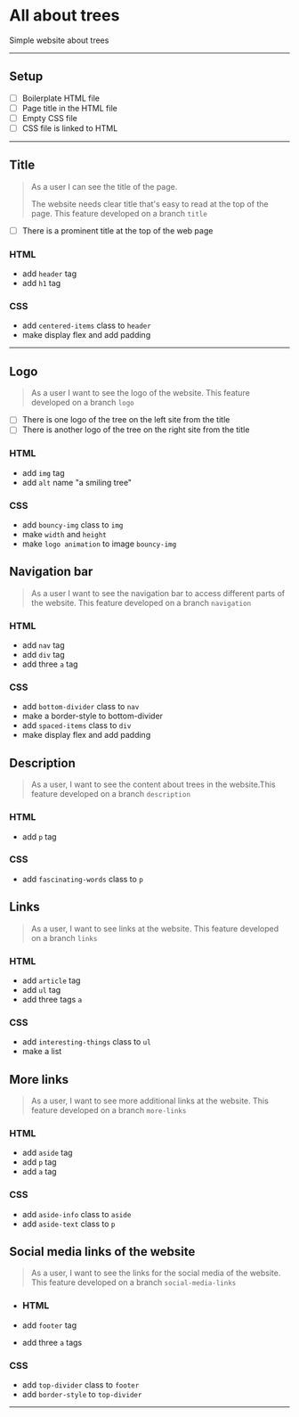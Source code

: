 # All about trees

Simple website about trees

---

## Setup

- [ ] Boilerplate HTML file
- [ ] Page title in the HTML file
- [ ] Empty CSS file
- [ ] CSS file is linked to HTML

---

## Title

> As a user I can see the title of the page.
>
> The website needs clear title that's easy to read at the top of the page. This
> feature developed on a branch `title`

- [ ] There is a prominent title at the top of the web page

### HTML

- add `header` tag
- add `h1` tag

### CSS

- add `centered-items` class to `header`
- make display flex and add padding

---

## Logo

> As a user I want to see the logo of the website. This feature developed on a
> branch `logo`

- [ ] There is one logo of the tree on the left site from the title
- [ ] There is another logo of the tree on the right site from the title

### HTML

- add `img` tag
- add `alt` name "a smiling tree"

### CSS

- add `bouncy-img` class to `img`
- make `width` and `height`
- make `logo animation` to image `bouncy-img`

## Navigation bar

> As a user I want to see the navigation bar to access different parts of the
> website. This feature developed on a branch `navigation`

### HTML

- add `nav` tag
- add `div` tag
- add three `a` tag

### CSS

- add `bottom-divider` class to `nav`
- make a border-style to bottom-divider
- add `spaced-items` class to `div`
- make display flex and add padding

## Description

> As a user, I want to see the content about trees in the website.This feature
> developed on a branch `description`

### HTML

- add `p` tag

### CSS

- add `fascinating-words` class to `p`

## Links

> As a user, I want to see links at the website. This feature developed on a
> branch `links`

### HTML

- add `article` tag
- add `ul` tag
- add three tags `a`

### CSS

- add `interesting-things` class to `ul`
- make a list

## More links

> As a user, I want to see more additional links at the website. This feature
> developed on a branch `more-links`

### HTML

- add `aside` tag
- add `p` tag
- add `a` tag

### CSS

- add `aside-info` class to `aside`
- add `aside-text` class to `p`

## Social media links of the website

> As a user, I want to see the links for the social media of the website. This
> feature developed on a branch `social-media-links`

- ### HTML

- add `footer` tag
- add three `a` tags

### CSS

- add `top-divider` class to `footer`
- add `border-style` to `top-divider`

---
